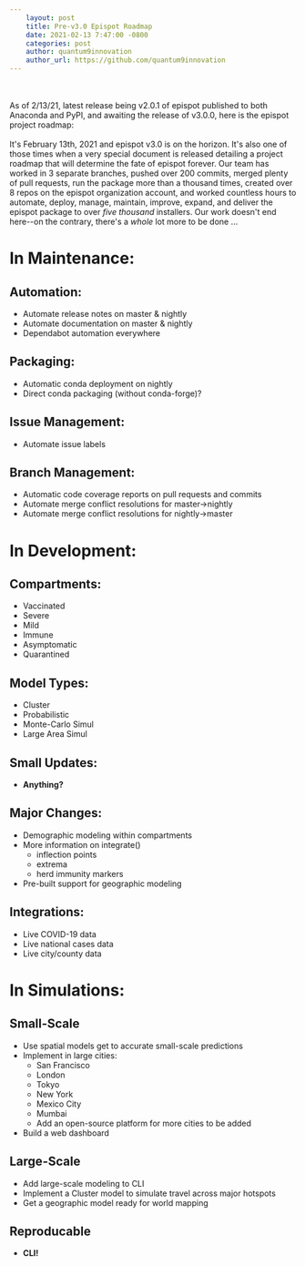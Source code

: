 ```yaml
---
    layout: post
    title: Pre-v3.0 Epispot Roadmap
    date: 2021-02-13 7:47:00 -0800
    categories: post
    author: quantum9innovation
    author_url: https://github.com/quantum9innovation
---
```

<br><br>
As of 2/13/21, latest release being v2.0.1 of epispot published to both Anaconda and PyPI, and awaiting the release of v3.0.0, here is the epispot project roadmap:
<br><br>
It's February 13th, 2021 and epispot v3.0 is on the horizon. It's also one of those times when a very special document is released detailing a project roadmap that will
determine the fate of epispot forever. Our team has worked in 3 separate branches, pushed over 200 commits, merged plenty of pull requests, run the package more than a thousand
times, created over 8 repos on the epispot organization account, and worked countless hours to automate, deploy, manage, maintain, improve, expand, and deliver the epispot
package to over _five thousand_ installers. Our work doesn't end here--on the contrary, there's a _whole_ lot more to be done ... 

# In Maintenance:
## Automation:
 - Automate release notes on master & nightly
 - Automate documentation on master & nightly
 - Dependabot automation everywhere
## Packaging:
 - Automatic conda deployment on nightly
 - Direct conda packaging (without conda-forge)?
## Issue Management:
 - Automate issue labels
## Branch Management:
 - Automatic code coverage reports on pull requests and commits
 - Automate merge conflict resolutions for master→nightly
 - Automate merge conflict resolutions for nightly→master
# In Development:
## Compartments:
 - Vaccinated
 - Severe
 - Mild
 - Immune
 - Asymptomatic
 - Quarantined
## Model Types:
 - Cluster
 - Probabilistic
 - Monte-Carlo Simul
 - Large Area Simul
## Small Updates:
 - **Anything?**
## Major Changes:
 - Demographic modeling within compartments
 - More information on integrate()
     - inflection points
     - extrema
     - herd immunity markers
 - Pre-built support for geographic modeling
## Integrations:
 - Live COVID-19 data
 - Live national cases data
 - Live city/county data
# In Simulations:
## Small-Scale
 - Use spatial models get to accurate small-scale predictions
 - Implement in large cities:
     - San Francisco
     - London
     - Tokyo
     - New York
     - Mexico City
     - Mumbai
     - Add an open-source platform for more cities to be added
 - Build a web dashboard
## Large-Scale
 - Add large-scale modeling to CLI
 - Implement a Cluster model to simulate travel across major hotspots
 - Get a geographic model ready for world mapping
## Reproducable
 - **CLI!**
